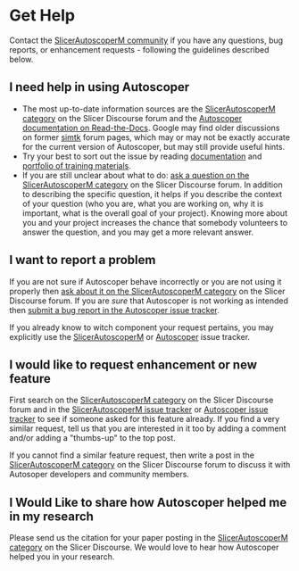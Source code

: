 # Get Help

Contact the [SlicerAutoscoperM community](/about.md#contact-us) if you have any questions, bug reports, or enhancement requests - following the guidelines described below.

## I need help in using Autoscoper

- The most up-to-date information sources are the [SlicerAutoscoperM category](https://discourse.slicer.org/c/community/slicerautoscoperm/30) on the Slicer Discourse forum and the [Autoscoper documentation on Read-the-Docs](https://autoscoper.readthedocs.io). Google may find older discussions on former [simtk](https://simtk.org/projects/autoscoper) forum pages, which may or may not be exactly accurate for the current version of Autoscoper, but may still provide useful hints.
- Try your best to sort out the issue by reading [documentation](https://autoscoper.readthedocs.io) and [portfolio of training materials](https://autoscoper.readthedocs.io/en/latest/tutorials/index.html).
- If you are still unclear about what to do: [ask a question on the SlicerAutoscoperM category](https://discourse.slicer.org/c/community/slicerautoscoperm/30) on the Slicer Discourse forum. In addition to describing the specific question, it helps if you describe the context of your question (who you are, what you are working on, why it is important, what is the overall goal of your project). Knowing more about you and your project increases the chance that somebody volunteers to answer the question, and you may get a more relevant answer.

## I want to report a problem

If you are not sure if Autoscoper behave incorrectly or you are not using it properly then [ask about it on the SlicerAutoscoperM category](https://discourse.slicer.org/c/community/slicerautoscoperm/30) on the Slicer Discourse forum. If you are _sure_ that Autoscoper is not working as intended then [submit a bug report in the Autoscoper issue tracker](https://github.com/BrownBiomechanics/Autoscoper/issues).

If you already know to witch component your request pertains, you may explicitly use the [SlicerAutoscoperM](https://github.com/BrownBiomechanics/SlicerAutoscoperM/issues) or [Autoscoper](https://github.com/BrownBiomechanics/SlicerAutoscoperM/issues) issue tracker.

## I would like to request enhancement or new feature

First search on the [SlicerAutoscoperM category](https://discourse.slicer.org/c/community/slicerautoscoperm/30) on the Slicer Discourse forum and in the [SlicerAutoscoperM issue tracker](https://github.com/BrownBiomechanics/SlicerAutoscoperM/issues) or [Autoscoper issue tracker](https://github.com/BrownBiomechanics/Autoscoper/issues) to see if someone asked for this feature already. If you find a very similar request, tell us that you are interested in it too by adding a comment and/or adding a "thumbs-up" to the top post.

If you cannot find a similar feature request, then write a post in the [SlicerAutoscoperM category](https://discourse.slicer.org/c/community/slicerautoscoperm/30) on the Slicer Discourse forum to discuss it with Autosoper developers and community members.

## I Would Like to share how Autoscoper helped me in my research

Please send us the citation for your paper posting in the [SlicerAutoscoperM category](https://discourse.slicer.org/c/community/slicerautoscoperm/30) on the Slicer Discourse. We would love to hear how Autoscoper helped you in your research.

